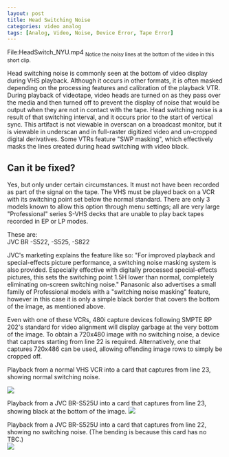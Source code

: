 ```yaml
---
layout: post
title: Head Switching Noise
categories: video analog
tags: [Analog, Video, Noise, Device Error, Tape Error]
---
```


File:HeadSwitch_NYU.mp4
<sub>Notice the noisy lines at the bottom of the video in this short clip.</sub>

Head switching noise is commonly seen at the bottom of video display during VHS playback. Although it occurs in other formats, it is often masked depending on the processing features and calibration of the playback VTR. During playback of videotape, video heads are turned on as they pass over the media and then turned off to prevent the display of noise that would be output when they are not in contact with the tape. Head switching noise is a result of that switching interval, and it occurs prior to the start of vertical sync. This artifact is not viewable in overscan on a broadcast monitor, but it is viewable in underscan and in full-raster digitized video and un-cropped digital derivatives. Some VTRs feature "SWP masking", which effectively masks the lines created during head switching with video black.

## Can it be fixed?

Yes, but only under certain circumstances. It must not have been recorded as part of the signal on the tape. The VHS must be played back on a VCR with its switching point set below the normal standard. There are only 3 models known to allow this option through menu settings; all are very large "Professional" series S-VHS decks that are unable to play back tapes recorded in EP or LP modes.

These are:<br />
JVC BR -S522, -S525, -S822<br />

JVC's marketing explains the feature like so: "For improved playback and special-effects picture performance, a switching noise masking system is also provided. Especially effective with digitally processed special-effects pictures, this sets the switching point 1.5H lower than normal, completely eliminating on-screen switching noise." Panasonic also advertises a small family of Professional models with a "switching noise masking" feature, however in this case it is only a simple black border that covers the bottom of the image, as mentioned above.

Even with one of these VCRs, 480i capture devices following SMPTE RP 202's standard for video alignment will display garbage at the very bottom of the image. To obtain a 720x480 image with no switching noise, a device that captures starting from line 22 is required. Alternatively, one that captures 720x486 can be used, allowing offending image rows to simply be cropped off.


Playback from a normal VHS VCR into a card that captures from line 23, showing normal switching noise.

<img src="/images/HeadSwitch_Butterfly_SLV-779HF_Sharp1_XCard.jpg‎">


Playback from a JVC BR-S525U into a card that captures from line 23, showing black at the bottom of the image.
<img src="/images/HeadSwitch_Butterfly_BR-S525U_XCard1_PB4.5H.jpg‎">


Playback from a JVC BR-S525U into a card that captures from line 22, showing no switching noise. (The bending is because this card has no TBC.)<br/>
<img src="/images/HeadSwitch_Butterfly_BR-S525U_VC500.jpg‎">

